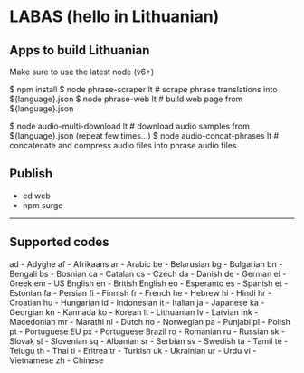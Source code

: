 # LABAS (hello in Lithuanian)

## Apps to build Lithuanian

Make sure to use the latest node (v6+)

$ npm install
$ node phrase-scraper lt            # scrape phrase translations into ${language}.json
$ node phrase-web lt                # build web page from ${language}.json

$ node audio-multi-download lt      # download audio samples from ${language}.json (repeat few times...)
$ node audio-concat-phrases lt      # concatenate and compress audio files into phrase audio files

## Publish

* cd web
* npm surge

---

## Supported codes

ad - Adyghe
af - Afrikaans
ar - Arabic
be - Belarusian
bg - Bulgarian
bn - Bengali
bs - Bosnian
ca - Catalan
cs - Czech
da - Danish
de - German
el - Greek
em - US English
en - British English
eo - Esperanto
es - Spanish
et - Estonian
fa - Persian
fi - Finnish
fr - French
he - Hebrew
hi - Hindi
hr - Croatian
hu - Hungarian
id - Indonesian
it - Italian
ja - Japanese
ka - Georgian
kn - Kannada
ko - Korean
lt - Lithuanian
lv - Latvian
mk - Macedonian
mr - Marathi
nl - Dutch
no - Norwegian
pa - Punjabi
pl - Polish
pt - Portuguese EU
px - Portuguese Brazil
ro - Romanian
ru - Russian
sk - Slovak
sl - Slovenian
sq - Albanian
sr - Serbian
sv - Swedish
ta - Tamil
te - Telugu
th - Thai
ti - Eritrea
tr - Turkish
uk - Ukrainian
ur - Urdu
vi - Vietnamese
zh - Chinese
